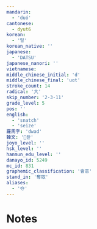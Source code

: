 ```yaml
---
mandarin:
  - 'duó'
cantonese:
  - dyut6
korean:
  - '탈'
korean_native: ''
japanese:
  - 'DATSU'
japanese_nanori: ''
vietnamese:
middle_chinese_initial: 'd'
middle_chinese_final: 'uɑt'
stroke_count: 14
radical: '大'
skip_number: '2-3-11'
grade_level: 5
pos: ''
english:
  - 'snatch'
  - 'seize'
羅馬字: 'dwad'
韓文: '돧'
joyo_level: ''
hsk_level: ''
hanmun_edu_level: ''
danayo_id: 5249
mc_id: 831
graphemic_classification: '會意'
stand_in: '奪取'
aliases:
  - '夺'
---
```


# Notes
